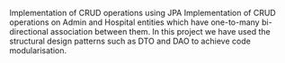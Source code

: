 Implementation of CRUD operations using JPA
Implementation of CRUD operations on Admin and Hospital entities which have one-to-many bi-directional association between them.
In this project we have used the structural design patterns such as DTO and DAO to achieve code modularisation.
